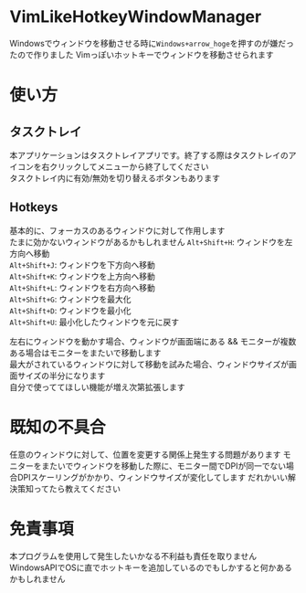 # VimLikeHotkeyWindowManager
Windowsでウィンドウを移動させる時に`Windows+arrow_hoge`を押すのが嫌だったので作りました
Vimっぽいホットキーでウィンドウを移動させられます

# 使い方
## タスクトレイ
本アプリケーションはタスクトレイアプリです。終了する際はタスクトレイのアイコンを右クリックしてメニューから終了してください  
タスクトレイ内に有効/無効を切り替えるボタンもあります

## Hotkeys
基本的に、フォーカスのあるウィンドウに対して作用します  
たまに効かないウィンドウがあるかもしれません
`Alt+Shift+H`: ウィンドウを左方向へ移動  
`Alt+Shift+J`: ウィンドウを下方向へ移動  
`Alt+Shift+K`: ウィンドウを上方向へ移動  
`Alt+Shift+L`: ウィンドウを右方向へ移動  
`Alt+Shift+G`: ウィンドウを最大化  
`Alt+Shift+D`: ウィンドウを最小化  
`Alt+Shift+U`: 最小化したウィンドウを元に戻す  

左右にウィンドウを動かす場合、ウィンドウが画面端にある && モニターが複数ある場合はモニターをまたいで移動します  
最大がされているウィンドウに対して移動を試みた場合、ウィンドウサイズが画面サイズの半分になります  
自分で使っててほしい機能が増え次第拡張します  

# 既知の不具合
任意のウィンドウに対して、位置を変更する関係上発生する問題があります
モニターをまたいでウィンドウを移動した際に、モニター間でDPIが同一でない場合DPIスケーリングがかかり、ウィンドウサイズが変化してします
だれかいい解決策知ってたら教えてください

# 免責事項
本プログラムを使用して発生したいかなる不利益も責任を取りません
WindowsAPIでOSに直でホットキーを追加しているのでもしかすると何かあるかもしれません